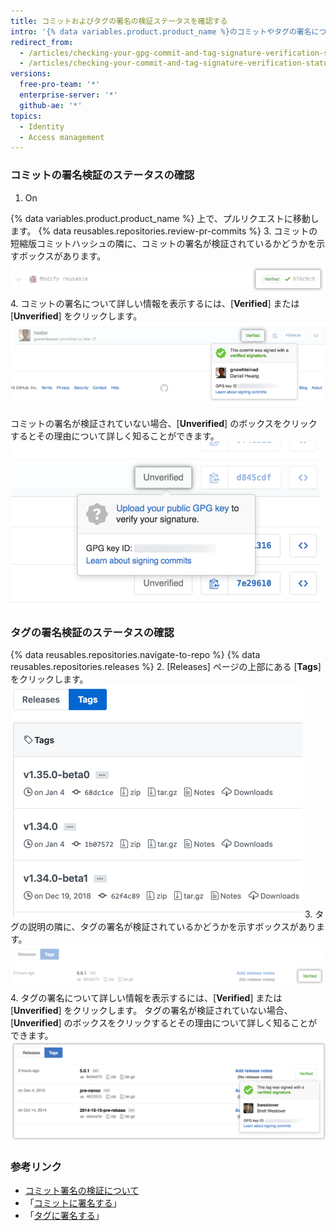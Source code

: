 ```yaml
---
title: コミットおよびタグの署名の検証ステータスを確認する
intro: '{% data variables.product.product_name %}のコミットやタグの署名について、検証ステータスを確認できます。'
redirect_from:
  - /articles/checking-your-gpg-commit-and-tag-signature-verification-status/
  - /articles/checking-your-commit-and-tag-signature-verification-status
versions:
  free-pro-team: '*'
  enterprise-server: '*'
  github-ae: '*'
topics:
  - Identity
  - Access management
---
```


### コミットの署名検証のステータスの確認

1. On

{% data variables.product.product_name %} 上で、プルリクエストに移動します。
{% data reusables.repositories.review-pr-commits %}
3. コミットの短縮版コミットハッシュの隣に、コミットの署名が検証されているかどうかを示すボックスがあります。 ![署名されたコミット](/assets/images/help/commits/gpg-signed-commit-verified-without-details.png)
4. コミットの署名について詳しい情報を表示するには、[**Verified**] または [**Unverified**] をクリックします。 ![検証された署名済みコミット](/assets/images/help/commits/gpg-signed-commit_verified_details.png)

コミットの署名が検証されていない場合、[**Unverified**] のボックスをクリックするとその理由について詳しく知ることができます。 ![検証されていない署名済みコミット](/assets/images/help/commits/gpg-signed-commit-unverified-details.png)

### タグの署名検証のステータスの確認

{% data reusables.repositories.navigate-to-repo %}
{% data reusables.repositories.releases %}
2. [Releases] ページの上部にある [**Tags**] をクリックします。 ![[Tags] ページ](/assets/images/help/releases/tags-list.png)
3. タグの説明の隣に、タグの署名が検証されているかどうかを示すボックスがあります。 ![検証されたタグ署名](/assets/images/help/commits/gpg-signed-tag-verified.png)
4. タグの署名について詳しい情報を表示するには、[**Verified**] または [**Unverified**] をクリックします。 タグの署名が検証されていない場合、[**Unverified**] のボックスをクリックするとその理由について詳しく知ることができます。 ![検証された署名済みタグ](/assets/images/help/commits/gpg-signed-tag-verified-details.png)

### 参考リンク

- [コミット署名の検証について](/articles/about-commit-signature-verification)
- 「[コミットに署名する](/articles/signing-commits)」
- 「[タグに署名する](/articles/signing-tags)」
